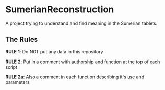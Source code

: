 # SumerianReconstruction

A project trying to understand and find meaning in the Sumerian tablets.

## The Rules
**RULE 1**:  Do NOT put any data in this repository

**RULE 2**:  Put in a comment with authorship and function at the top of each script

**RULE 2a**: Also a comment in each function describing it's use and parameters